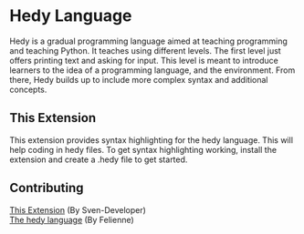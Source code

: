# Hedy Language
Hedy is a gradual programming language aimed at teaching programming and teaching Python. It teaches using different levels. The first level just offers printing text and asking for input. This level is meant to introduce learners to the idea of a programming language, and the environment. From there, Hedy builds up to include more complex syntax and additional concepts.

## This Extension
This extension provides syntax highlighting for the hedy language. This will help coding in hedy files. To get syntax highlighting working, install the extension and create a .hedy file to get started.

## Contributing
[This Extension](https://github.com/Sven-Developer/hedy-vscode-syntax) (By Sven-Developer)  
[The hedy language](https://github.com/Felienne/hedy) (By Felienne)